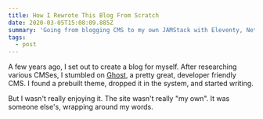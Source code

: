```yaml
---
title: How I Rewrote This Blog From Scratch
date: 2020-03-05T15:08:09.885Z
summary: 'Going from blogging CMS to my own JAMStack with Eleventy, Netlify, and more.'
tags:
  - post
---
```

A few years ago, I set out to create a blog for myself. After researching various CMSes, I stumbled on [Ghost](https://ghost.org/), a pretty great, developer friendly CMS. I found a prebuilt theme, dropped it in the system, and started writing. 

But I wasn't really enjoying it. The site wasn't really "my own". It was someone else's, wrapping around my words.